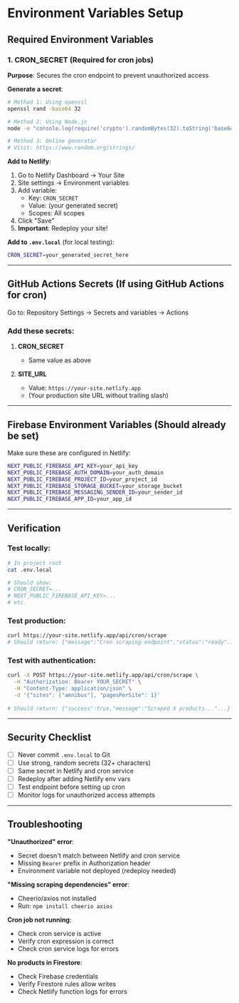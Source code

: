 # Environment Variables Setup

## Required Environment Variables

### 1. CRON_SECRET (Required for cron jobs)

**Purpose**: Secures the cron endpoint to prevent unauthorized access

**Generate a secret**:
```bash
# Method 1: Using openssl
openssl rand -base64 32

# Method 2: Using Node.js
node -e "console.log(require('crypto').randomBytes(32).toString('base64'))"

# Method 3: Online generator
# Visit: https://www.random.org/strings/
```

**Add to Netlify**:
1. Go to Netlify Dashboard → Your Site
2. Site settings → Environment variables
3. Add variable:
   - Key: `CRON_SECRET`
   - Value: (your generated secret)
   - Scopes: All scopes
4. Click "Save"
5. **Important**: Redeploy your site!

**Add to `.env.local`** (for local testing):
```bash
CRON_SECRET=your_generated_secret_here
```

---

## GitHub Actions Secrets (If using GitHub Actions for cron)

Go to: Repository Settings → Secrets and variables → Actions

### Add these secrets:

1. **CRON_SECRET**
   - Same value as above
   
2. **SITE_URL**
   - Value: `https://your-site.netlify.app`
   - (Your production site URL without trailing slash)

---

## Firebase Environment Variables (Should already be set)

Make sure these are configured in Netlify:

```bash
NEXT_PUBLIC_FIREBASE_API_KEY=your_api_key
NEXT_PUBLIC_FIREBASE_AUTH_DOMAIN=your_auth_domain
NEXT_PUBLIC_FIREBASE_PROJECT_ID=your_project_id
NEXT_PUBLIC_FIREBASE_STORAGE_BUCKET=your_storage_bucket
NEXT_PUBLIC_FIREBASE_MESSAGING_SENDER_ID=your_sender_id
NEXT_PUBLIC_FIREBASE_APP_ID=your_app_id
```

---

## Verification

### Test locally:
```bash
# In project root
cat .env.local

# Should show:
# CRON_SECRET=...
# NEXT_PUBLIC_FIREBASE_API_KEY=...
# etc.
```

### Test production:
```bash
curl https://your-site.netlify.app/api/cron/scrape
# Should return: {"message":"Cron scraping endpoint","status":"ready"...}
```

### Test with authentication:
```bash
curl -X POST https://your-site.netlify.app/api/cron/scrape \
  -H "Authorization: Bearer YOUR_SECRET" \
  -H "Content-Type: application/json" \
  -d '{"sites": ["amnibus"], "pagesPerSite": 1}'
  
# Should return: {"success":true,"message":"Scraped X products..."...}
```

---

## Security Checklist

- [ ] Never commit `.env.local` to Git
- [ ] Use strong, random secrets (32+ characters)
- [ ] Same secret in Netlify and cron service
- [ ] Redeploy after adding Netlify env vars
- [ ] Test endpoint before setting up cron
- [ ] Monitor logs for unauthorized access attempts

---

## Troubleshooting

**"Unauthorized" error**:
- Secret doesn't match between Netlify and cron service
- Missing `Bearer` prefix in Authorization header
- Environment variable not deployed (redeploy needed)

**"Missing scraping dependencies" error**:
- Cheerio/axios not installed
- Run: `npm install cheerio axios`

**Cron job not running**:
- Check cron service is active
- Verify cron expression is correct
- Check cron service logs for errors

**No products in Firestore**:
- Check Firebase credentials
- Verify Firestore rules allow writes
- Check Netlify function logs for errors
